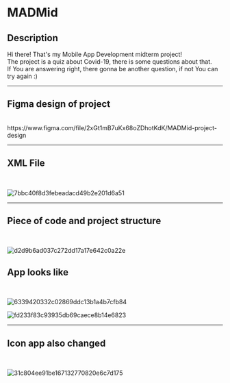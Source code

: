 # MADMid
<h2>Description</h2>
Hi there! That's my Mobile App Development midterm project!<br>
The project is a quiz about Covid-19, there is some questions about that.<br>
If You are answering right, there gonna be another question, if not You can try again :)<br>
<hr>
<h2>Figma design of project</h2><br>
https://www.figma.com/file/2xGt1mB7uKx68oZDhotKdK/MADMid-project-design
<hr>
<h2>XML File</h2><br>

![7bbc40f8d3febeadacd49b2e201d6a51](https://user-images.githubusercontent.com/39675003/97979273-10273800-1df9-11eb-90bd-d620ceee23f1.png)

<hr>
<h2>Piece of code and project structure</h2><br>

![d2d9b6ad037c272dd17a17e642c0a22e](https://user-images.githubusercontent.com/39675003/97979811-03571400-1dfa-11eb-9959-e3e17c0c5868.png)

<h2>App looks like</h2><br>

![6339420332c02869ddc13b1a4b7cfb84](https://user-images.githubusercontent.com/39675003/97979459-685e3a00-1df9-11eb-92ff-b30b04073921.png)<br>

![fd233f83c93935db69caece8b14e6823](https://user-images.githubusercontent.com/39675003/97979467-6c8a5780-1df9-11eb-846a-4f34e336cfc5.png)
<hr>
<h2>Icon app also changed</h2><br>

![31c804ee91be167132770820e6c7d175](https://user-images.githubusercontent.com/39675003/97979563-980d4200-1df9-11eb-838a-99e657516209.png)

